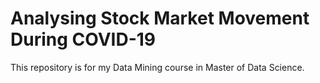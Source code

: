 # Analysing Stock Market Movement During COVID-19

This repository is for my Data Mining course in Master of Data Science.

